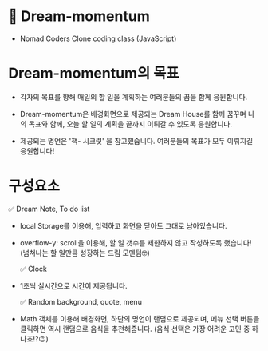 # 🚀 Dream-momentum

- Nomad Coders Clone coding class (JavaScript)

# Dream-momentum의 목표

- 각자의 목표를 향해 매일의 할 일을 계획하는 여러분들의 꿈을 함께 응원합니다.

- Dream-momentum은 배경화면으로 제공되는 Dream House를 함께 꿈꾸며 나의 목표와 함께, 오늘 할 일의 계획을 끝까지 이뤄갈 수 있도록 응원합니다.

- 제공되는 명언은 '책- 시크릿' 을 참고했습니다. 여러분들의 목표가 모두 이뤄지길 응원합니다!

# 구성요소

✅ Dream Note, To do list

- local Storage를 이용해, 입력하고 화면을 닫아도 그대로 남아있습니다.
- overflow-y: scroll을 이용해, 할 일 갯수를 제한하지 않고 작성하도록 했습니다! (넘쳐나는 할 일만큼 성장하는 드림 모멘텀🤓) <br>

  ✅ Clock

- 1초씩 실시간으로 시간이 제공됩니다. <br>

  ✅ Random background, quote, menu

- Math 객체를 이용해 배경화면, 하단의 명언이 랜덤으로 제공되며, 메뉴 선택 버튼을 클릭하면 역시 랜덤으로 음식을 추천해줍니다. (음식 선택은 가장 어려운 고민 중 하나죠!?😉)
